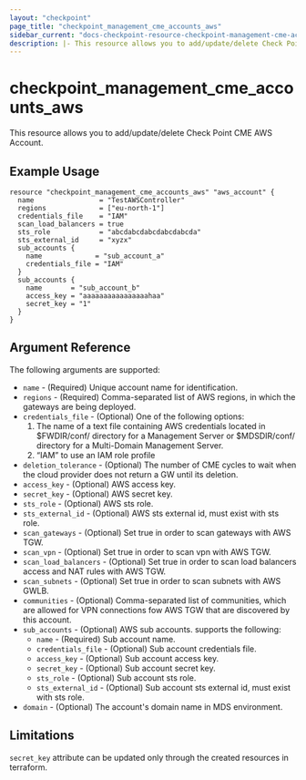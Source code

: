 ```yaml
---
layout: "checkpoint"
page_title: "checkpoint_management_cme_accounts_aws"
sidebar_current: "docs-checkpoint-resource-checkpoint-management-cme-accounts-aws"
description: |- This resource allows you to add/update/delete Check Point CME AWS Account.
---
```


# checkpoint_management_cme_accounts_aws

This resource allows you to add/update/delete Check Point CME AWS Account.

## Example Usage

```hcl
resource "checkpoint_management_cme_accounts_aws" "aws_account" {
  name                = "TestAWSController"
  regions             = ["eu-north-1"]
  credentials_file    = "IAM"
  scan_load_balancers = true
  sts_role            = "abcdabcdabcdabcdabcda"
  sts_external_id     = "xyzx"
  sub_accounts {
    name             = "sub_account_a"
    credentials_file = "IAM"
  }
  sub_accounts {
    name       = "sub_account_b"
    access_key = "aaaaaaaaaaaaaaaahaa"
    secret_key = "1"
  }
}
```

## Argument Reference

The following arguments are supported:

* `name` - (Required) Unique account name for identification.
* `regions` - (Required) Comma-separated list of AWS regions, in which the gateways are being deployed.
* `credentials_file` - (Optional) One of the following options:
    1. The name of a text file containing AWS credentials located in $FWDIR/conf/ directory for a Management Server or
       $MDSDIR/conf/ directory for a Multi-Domain Management Server.
    2. “IAM” to use an IAM role profile
* `deletion_tolerance` - (Optional) The number of CME cycles to wait when the cloud provider does not return a GW until
  its deletion.
* `access_key` - (Optional) AWS access key.
* `secret_key` - (Optional) AWS secret key.
* `sts_role` - (Optional) AWS sts role.
* `sts_external_id` - (Optional) AWS sts external id, must exist with sts role.
* `scan_gateways` - (Optional) Set true in order to scan gateways with AWS TGW.
* `scan_vpn` - (Optional) Set true in order to scan vpn with AWS TGW.
* `scan_load_balancers` - (Optional) Set true in order to scan load balancers access and NAT rules with AWS TGW.
* `scan_subnets` - (Optional) Set true in order to scan subnets with AWS GWLB.
* `communities` - (Optional) Comma-separated list of communities, which are allowed for VPN connections fow AWS TGW that
  are discovered by this account.
* `sub_accounts` - (Optional) AWS sub accounts. supports the following:
    * `name` - (Required) Sub account name.
    * `credentials_file` - (Optional) Sub account credentials file.
    * `access_key` - (Optional) Sub account access key.
    * `secret_key` - (Optional) Sub account secret key.
    * `sts_role` - (Optional) Sub account sts role.
    * `sts_external_id` - (Optional) Sub account sts external id, must exist with sts role.
* `domain` - (Optional) The account's domain name in MDS environment.

## Limitations

`secret_key` attribute can be updated only through the created resources in terraform.